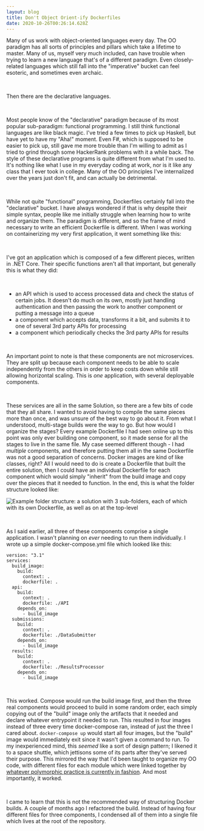 ```yaml
---
layout: blog
title: Don't Object Orient-ify Dockerfiles
date: 2020-10-26T00:26:14.628Z
---
```

Many of us work with object-oriented languages every day. The OO paradigm has all sorts of principles and pillars which take a lifetime to master. Many of us, myself very much included, can have trouble when trying to learn a new language that's of a different paradigm. Even closely-related languages which still fall into the "imperative" bucket can feel esoteric, and sometimes even archaic.

<br>

Then there are the declarative languages.

<br>

Most people know of the "declarative" paradigm because of its most popular sub-paradigm: functional programming. I still think functional languages are like black magic. I've tried a few times to pick up Haskell, but have yet to have my "Aha!" moment. Even F#, which is supposed to be easier to pick up, still gave me more trouble than I'm willing to admit as I tried to grind through some HackerRank problems with it a while back. The style of these declarative programs is quite different from what I'm used to. It's nothing like what I use in my everyday coding at work, nor is it like any class that I ever took in college. Many of the OO principles I've internalized over the years just don't fit, and can actually be detrimental.

<br>

While not quite "functional" programming, Dockerfiles certainly fall into the "declarative" bucket. I have always wondered if that is why despite their simple syntax, people like me initially struggle when learning how to write and organize them. The paradigm is different, and so the frame of mind necessary to write an efficient Dockerfile is different. When I was working on containerizing my very first application, it went something like this:

<br>

I've got an application which is composed of a few different pieces, written in .NET Core. Their specific functions aren't all that important, but generally this is what they did:

<br>

* an API which is used to access processed data and check the status of certain jobs. It doesn't do much on its own, mostly just handling authentication and then passing the work to another component or putting a message into a queue
* a component which accepts data, transforms it a bit, and submits it to one of several 3rd party APIs for processing
* a component which periodically checks the 3rd party APIs for results

<br>

An important point to note is that these components are not microservices. They are split up because each component needs to be able to scale independently from the others in order to keep costs down while still allowing horizontal scaling. This is *one* application, with several deployable components.

<br>

These services are all in the same Solution, so there are a few bits of code that they all share. I wanted to avoid having to compile the same pieces more than once, and was unsure of the best way to go about it. From what I understood, multi-stage builds were the way to go. But how would I organize the stages? Every example Dockerfile I had seen online up to this point was only ever building one component, so it made sense for all the stages to live in the same file. My case seemed different though - I had *multiple* components, and therefore putting them all in the same Dockerfile was not a good separation of concerns. Docker images are kind of like classes, right? All I would need to do is create a Dockerfile that built the entire solution, then I could have an individual Dockerfile for each component which would simply "inherit" from the build image and copy over the pieces that it needed to function. In the end, this is what the folder structure looked like:

![Example folder structure: a solution with 3 sub-folders, each of which with its own Dockerfile, as well as on at the top-level](/uploads/old-dockerfile-structure.png)

<br>

As I said earlier, all three of these components comprise a single application. I wasn't planning on _ever_ needing to run them individually. I wrote up a simple docker-compose.yml file which looked like this:

```
version: "3.1"
services:
  build_image:
    build:
      context: .
      dockerfile: .
  api:
    build:
      context: .
      dockerfile: ./API
    depends_on:
      - build_image
  submissions:
    build:
      context: .
      dockerfile: ./DataSubmitter
    depends_on:
      - build_image
  results:
    build:
      context: .
      dockerfile: ./ResultsProcessor
    depends_on:
      - build_image
```

<br>

This worked. Compose would run the build image first, and then the three real components would proceed to build in some random order, each simply copying out of the "build" image only the artifacts that it needed and declare whatever entrypoint it needed to run. This resulted in four images instead of three every time docker-compose ran, instead of just the three I cared about. ```docker-compose up``` would start all four images, but the "build" image would immediately exit since it wasn't given a command to run. To my inexperienced mind, this _seemed_ like a sort of design pattern; I likened it to a space shuttle, which jettisons some of its parts after they've served their purpose. This mirrored the way that I'd been taught to organize my OO code, with different files for each module which were linked together by [whatever polymorphic practice is currently in fashion](https://www.thoughtworks.com/insights/blog/composition-vs-inheritance-how-choose). And most importantly, it worked. 

<br>

I came to learn that this is not the recommended way of structuring Docker builds. A couple of months ago I refactored the build. Instead of having four different files for three components, I condensed all of them into a single file which lives at the root of the repository. 